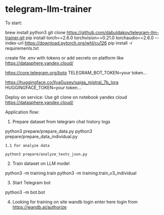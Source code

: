 # telegram-llm-trainer

To start:

brew install python3
git clone https://github.com/dabuldakov/telegram-llm-trainer.git
pip install torch==2.6.0 torchvision==0.21.0 torchaudio==2.6.0 --index-url https://download.pytorch.org/whl/cu126
pip install -r requirements.txt

create file .env with tokens or add secrets on platform like https://datasphere.yandex.cloud/

https://core.telegram.org/bots
TELEGRAM_BOT_TOKEN=your token...

https://huggingface.co/IlyaGusev/saiga_mistral_7b_lora
HUGGINGFACE_TOKEN=your token...

Deploy on service:
Use git clone on notebook yandex cloud
https://datasphere.yandex.cloud/

Application flow:

1. Prepare dataset from telegram chat history logs

python3 prepare/prepare_data.py
python3 prepare/prepare_data_individual.py

    1.1 For analyze data

    python3 prepare/analyze_texts_json.py

2. Train dataset on LLM model

python3 -m training.train
python3 -m training.train_v3_individual

3. Start Telegram bot

python3 -m bot.bot

4. Looking for training on site
wandb login
enter here login from https://wandb.ai/authorize